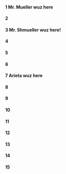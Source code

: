 #### 1 Mr. Mueller wuz here
#### 2
#### 3 Mr. Shmueller wuz here!
#### 4
#### 5
#### 6
#### 7 Arieta wuz here
#### 8
#### 9
#### 10
#### 11
#### 12
#### 13
#### 14
#### 15